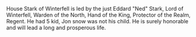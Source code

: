 House Stark of Winterfell is led by the just Eddard "Ned" Stark, Lord of
Winterfell, Warden of the North, Hand of the King, Protector of the Realm,
Regent. He had 5 kid, Jon snow was not his child. He is surely honorable and will lead a long and prosperous life.
